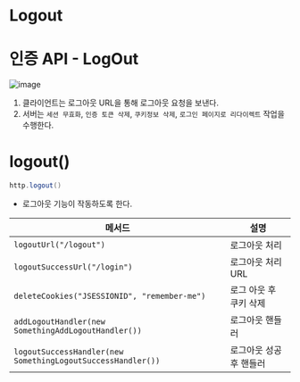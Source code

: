 # Logout
# 인증 API - LogOut
![image](https://user-images.githubusercontent.com/50267433/150732064-30c61b0f-cd05-4547-b51a-154b03d5587e.png)
  
1. 클라이언트는 로그아웃 URL을 통해 로그아웃 요청을 보낸다.    
2. 서버는 `세션 무효화`, `인증 토큰 삭제`, `쿠키정보 삭제`, `로그인 페이지로 리다이렉트` 작업을 수행한다.  

# logout() 

```java
http.logout()
```
* 로그아웃 기능이 작동하도록 한다.   

|메서드|설명|
|----|---|
|`logoutUrl("/logout")`|로그아웃 처리|
|`logoutSuccessUrl("/login")`|로그아웃 처리 URL|
|`deleteCookies("JSESSIONID", "remember-me")`|로그 아웃 후 쿠키 삭제|
|`addLogoutHandler(new SomethingAddLogoutHandler())`|로그아웃 핸들러|
|`logoutSuccessHandler(new SomethingLogoutSuccessHandler())`|로그아웃 성공 후 핸들러|



